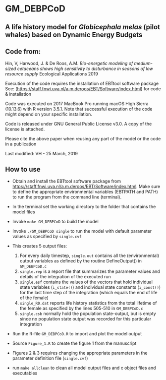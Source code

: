 GM_DEBPCoD
==========
A life history model for _Globicephala melas_ (pilot whales) based on Dynamic Energy Budgets
----------

Code from: 
---------
Hin, V, Harwood, J. & De Roos, A.M.
_Bio-energetic modeling of medium-sized cetaceans shows high sensitivity to disturbance in seasons of low resource supply_
Ecological Applications 2019

Execution of the code requires the installation of EBTtool software package See: (https://staff.fnwi.uva.nl/a.m.deroos/EBT/Software/index.html) for code & installation

Code was executed on 2017 MacBook Pro running macOS High Sierra (10.13.6) with R version 3.5.1. Note that successful execution of the code might depend on your specific installation.

Code is released under GNU General Public License v3.0. A copy of the license is attached.

Please cite the above paper when reusing any part of the model or the code in a publication

Last modified: VH - 25 March, 2019

How to use
----------

* Obtain and install the EBTtool software package from https://staff.fnwi.uva.nl/a.m.deroos/EBT/Software/index.html. Make sure to define the appropriate environmental variables (EBTPATH and PATH) to run the program from the command line (terminal).
* In the terminal set the working directory to the folder that contains the model files 
* Invoke `make GM_DEBPCoD` to build the model
* Invoke `./GM_DEBPCoD single` to run the model with default parameter values as specified by `single.cvf`
* This creates 5 output files:
  1. For every daily timestep, `single.out` contains all the (environmental) output variables as defined by the routine DefineOutput() in `GM_DEBPCoD.c`
  2. `single.rep` is a report file that summarizes the parameter values and details of the integration of the executed run
  3. `single.esf` contains the values of the vectors that hold individual state variables (`i_state()`) and individual state constants (`i_const()`) for the last time step of the integration (which equals the end of life of the female)
  4. `single_R0.dat` reports life history statistics from the total lifetime of the female as specified by the lines 505-510 in `GM_DEBPCoD.c`
  5. `single.csb` normally hold the population state-output, but is empty since no population state output was recorded for this particular integration
  
* Run the R-file `GM_DEBPCoD.R` to import and plot the model output
* Source `Figure_1.R` to create the figure 1 from the manuscript
* Figures 2 & 3 requires changing the appropriate parameters in the parameter definition file (`single.cvf`)
* run `make allclean` to clean all model output files and c object files and executables
